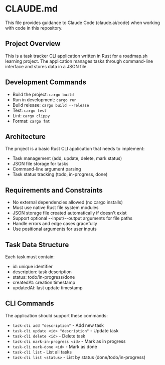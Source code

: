 # CLAUDE.md

This file provides guidance to Claude Code (claude.ai/code) when working with code in this repository.

## Project Overview

This is a task tracker CLI application written in Rust for a roadmap.sh learning project. The application manages tasks through command-line interface and stores data in a JSON file.

## Development Commands

- Build the project: `cargo build`
- Run in development: `cargo run`
- Build release: `cargo build --release`
- Test: `cargo test`
- Lint: `cargo clippy`
- Format: `cargo fmt`

## Architecture

The project is a basic Rust CLI application that needs to implement:

- Task management (add, update, delete, mark status)
- JSON file storage for tasks
- Command-line argument parsing
- Task status tracking (todo, in-progress, done)

## Requirements and Constraints

- No external dependencies allowed (no cargo installs)
- Must use native Rust file system modules
- JSON storage file created automatically if doesn't exist
- Support optional --input/--output arguments for file paths
- Handle errors and edge cases gracefully
- Use positional arguments for user inputs

## Task Data Structure

Each task must contain:
- id: unique identifier
- description: task description
- status: todo/in-progress/done
- createdAt: creation timestamp
- updatedAt: last update timestamp

## CLI Commands

The application should support these commands:
- `task-cli add "description"` - Add new task
- `task-cli update <id> "description"` - Update task
- `task-cli delete <id>` - Delete task
- `task-cli mark-in-progress <id>` - Mark as in progress
- `task-cli mark-done <id>` - Mark as done
- `task-cli list` - List all tasks
- `task-cli list <status>` - List by status (done/todo/in-progress)